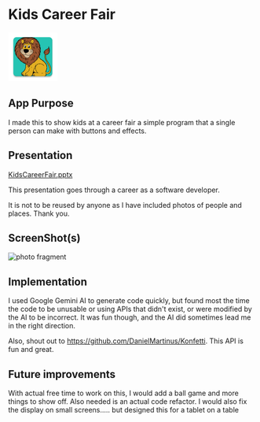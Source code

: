 # Kids Career Fair

<img src="./app/src/main/res/mipmap-xxxhdpi/ic_launcher.webp" alt="drawing" width="100"/><bR>

## App Purpose

I made this to show kids at a career fair a simple program that a single person can make with buttons and effects.

## Presentation

[KidsCareerFair.pptx](SoftwareDeveloper_ElementaryCareerFair.pptx)

This presentation goes through a career as a software developer. 

It is not to be reused by anyone as I have included photos of people and places. Thank you.

## ScreenShot(s)

<img src="./screenshots/PhotoFragment.png" alt="photo fragment" width="300"/><br>

## Implementation

I used Google Gemini AI to generate code quickly, but found most the time the code to be unusable or using APIs that didn't exist, or were modified by the AI to be incorrect.
It was fun though, and the AI did sometimes lead me in the right direction.

Also, shout out to https://github.com/DanielMartinus/Konfetti. This API is fun and great.

## Future improvements

With actual free time to work on this, I would add a ball game and more things to show off. Also needed is an actual code refactor.
I would also fix the display on small screens..... but designed this for a tablet on a table